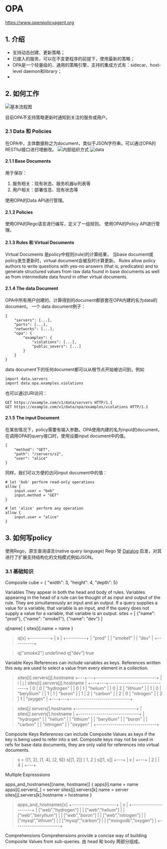 # OPA
https://www.openpolicyagent.org

## 1. 介绍
* 支持动态创建、更新策略；
* 已接入的服务，可以在不变更程序的前提下，使用最新的策略；
* OPA是一个轻量级的、通用的策略引擎，支持的集成方式有：sidecar、host-level daemon和library；
* 

## 2. 如何工作
![基本流程图](https://www.openpolicyagent.org/docs/images/request-response.svg)

目前OPA不支持策略更新时通知到关注的服务或用户。

### 2.1 Data 和 Policies
在OPA中，主体数据称之为document，类似于JSON字符串。可以通过OPA的RESTful接口进行增删改。
![内部组织方式](https://www.openpolicyagent.org/docs/images/data-model-dependencies.svg)
![data](https://www.openpolicyagent.org/docs/images/data-model-logical.svg)

#### 2.1.1 Base Documents
用于保存：

1. 服务相关：现有状态、服务机器ip列表等
2. 用户相关：部署信息、现有状态等

使用OPA的Data API进行管理。

#### 2.1.2 Policies
使用OPA的Rego语言进行编写，定义了一组规则。
使用OPA的Policy API进行管理。

#### 2.1.3 Rules 和 Virtual Documents
Virtual Documents 是policy中规则(rule)的计算结果， 当base document或policy发生更新时，virtual document会被及时计算更新。
Rules allow policy authors to write questions with yes-no answers (that is, predicates) and to generate structured values from raw data found in base documents as well as from intermediate data found in other virtual documents.

#### 2.1.4 The data Document
OPA中所有用户创建的、计算得到的document都嵌套在OPA内建的名为data的document。
一个 data document例子：
```
{
    "servers": [...],
    "ports": [...],
    "networks": [...],
    "opa": {
        "examples": {
            "violations": [...],
            "public_severs": [...]
        }
    }
}
```

data document下的任何document都可以从根节点开始被访问到，例如
```
import data.servers
import data.opa.examples.violations
```
也可以通过URI访问：
```
GET https://example.com/v1/data/servers HTTP/1.1
GET https://example.com/v1/data/opa/examples/violations HTTP/1.1
```
#### 2.1.5 The input Document
在某些情况下，policy需要有输入参数。OPA使用内建的名为input的document，在调用OPA的query接口时，使用设置input document中的值。
```
{
    "method": "GET",
    "path": "/servers/s2",
    "user": "alice"
}
```

同样，我们可以方便的访问input document中的值：
```
# let 'bob' perform read-only operations
allow {
    input.user = "bob"
    input.method = "GET"
}

# let 'alice' perform any operation
allow {
    input.user = "alice"
}
```

## 3. 如何写policy
使用Rego，原生查询语言(native query language)
Rego 受 [Datalog](https://en.wikipedia.org/wiki/Datalog) 启发，对其进行了扩展支持结构化的文档模式例如JSON。

### 3.1 基础知识


Composite 
cube = { "width": 3, "height": 4, "depth": 5}

Variables
    They appear in both the head and body of rules.
    Variables appearing in the head of a rule can be thought of as input and output of the rule. They are simultaneously an input and an output.
    If a query supplies a value for a variable, that variable is an input, and if the query does not supply a value for a variable, that variable is an output.
sites = [
    {"name": "prod"},
    {"name": "smoke1"},
    {"name": "dev"}
]

q[name] { sites[i].name = name }

>q[x]
+----------+
| x |
+----------+
| "prod" |
| "smoke1" |
| "dev" |
+----------+

> q["smoke2"]
undefined
> q["dev"]
true

Variable Keys
    References can include variables as keys. References written this way are used to select a value from every element in a collection.
> sites[i].servers[j].hostname
+---+---+------------------------------+
| i | j | sites[i].servers[j].hostname |
+---+---+------------------------------+
| 0 | 0 | "hydrogen" |
| 0 | 1 | "helium" |
| 0 | 2 | "lithium" |
| 1 | 0 | "beryllium" |
| 1 | 1 | "boron" |
| 1 | 2 | "carbon" |
| 2 | 0 | "nitrogen" |
| 2 | 1 | "oxygen" |
+---+---+------------------------------+

> sites[_].servers[_].hostname
+------------------------------+
| sites[_].servers[_].hostname |
+------------------------------+
| "hydrogen" |
| "helium" |
| "lithium" |
| "beryllium" |
| "boron" |
| "carbon" |
| "nitrogen" |
| "oxygen" |
+------------------------------+

Composite Keys
    References can include Composite Values as keys if the key is being used to refer into a set. Composite keys may not be used in refs for base data documents, they are only valid for references into virtual documents.
> s = {[1, 2], [1, 4], [2, 6]}
> s[[1, 2]]
[
1,
2
]
> s[[1, x]]
+---+
| x |
+---+
| 2 |
| 4 |
+---+

Multiple Expresssions
    
apps_and_hostnames[[name, hostname]] {
    apps[i].name = name
    apps[i].servers[_] = server
    sites[j].servers[k].name = server
    sites[j].servers[k].hostname = hostname
}

> apps_and_hostnames[x]
+----------------------+
| x |
+----------------------+
| ["web","hydrogen"] |
| ["web","helium"] |
| ["web","beryllium"] |
| ["web","boron"] |
| ["web","nitrogen"] |
| ["mysql","lithium"] |
| ["mysql","carbon"] |
| ["mongodb","oxygen"] |
+----------------------+

Comprehensions
    Comprehensions provide a concise way of building Composite Values from sub-queries.
    由 head 和 body 两部分组成。